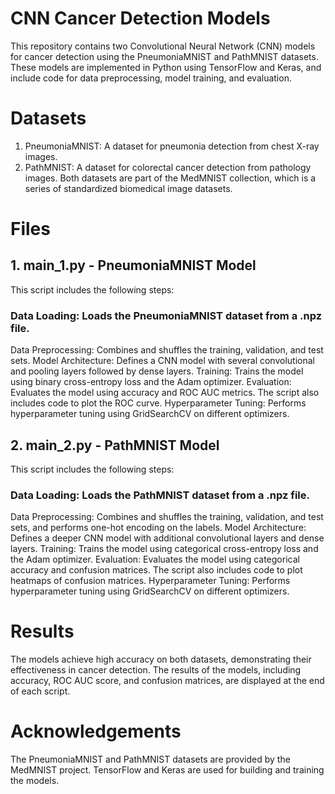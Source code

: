 # CNN Cancer Detection Models
This repository contains two Convolutional Neural Network (CNN) models for cancer detection using the PneumoniaMNIST and PathMNIST datasets. These models are implemented in Python using TensorFlow and Keras, and include code for data preprocessing, model training, and evaluation.

# Datasets
1. PneumoniaMNIST: A dataset for pneumonia detection from chest X-ray images.
2. PathMNIST: A dataset for colorectal cancer detection from pathology images.
Both datasets are part of the MedMNIST collection, which is a series of standardized biomedical image datasets.

# Files
## 1. main_1.py - PneumoniaMNIST Model
This script includes the following steps:

### Data Loading: Loads the PneumoniaMNIST dataset from a .npz file.
Data Preprocessing: Combines and shuffles the training, validation, and test sets.
Model Architecture: Defines a CNN model with several convolutional and pooling layers followed by dense layers.
Training: Trains the model using binary cross-entropy loss and the Adam optimizer.
Evaluation: Evaluates the model using accuracy and ROC AUC metrics. The script also includes code to plot the ROC curve.
Hyperparameter Tuning: Performs hyperparameter tuning using GridSearchCV on different optimizers.
## 2. main_2.py - PathMNIST Model
This script includes the following steps:

### Data Loading: Loads the PathMNIST dataset from a .npz file.
Data Preprocessing: Combines and shuffles the training, validation, and test sets, and performs one-hot encoding on the labels.
Model Architecture: Defines a deeper CNN model with additional convolutional layers and dense layers.
Training: Trains the model using categorical cross-entropy loss and the Adam optimizer.
Evaluation: Evaluates the model using categorical accuracy and confusion matrices. The script also includes code to plot heatmaps of confusion matrices.
Hyperparameter Tuning: Performs hyperparameter tuning using GridSearchCV on different optimizers.

# Results
The models achieve high accuracy on both datasets, demonstrating their effectiveness in cancer detection. The results of the models, including accuracy, ROC AUC score, and confusion matrices, are displayed at the end of each script.

# Acknowledgements
The PneumoniaMNIST and PathMNIST datasets are provided by the MedMNIST project.
TensorFlow and Keras are used for building and training the models.
